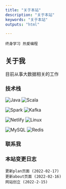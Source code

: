 ```yaml
---
title: "关于本站"
description: "关于本站"
keywords: "关于本站"
outputs: "html"

---
```


```text
终身学习 热爱编程
```

## 关于我

目前从事大数据相关的工作

### 技术栈
![Java](https://img.shields.io/badge/Java-b07219?style=flat-square&logo=java&logoColor=ffffff)
![Scala](https://img.shields.io/badge/-Scala-c22d40?style=flat-square&logo=scala)

![Spark](https://img.shields.io/badge/Spark-ffffff?style=flat-square&logo=apachespark)
![Kafka](https://img.shields.io/badge/Kafka-b052fe?style=flat-square&logo=apachekafka)

![Netlify](https://img.shields.io/badge/-Netlify-%2300C7B7?style=flat-square&logo=netlify&logoColor=ffffff)
![Linux](https://img.shields.io/badge/-Linux-%23FCC624?style=flat-square&logo=linux&logoColor=%23ffffff)

![MySQL](https://img.shields.io/badge/-MySQL-4479a1?style=flat-square&logo=mysql&logoColor=ffffff)
![Redis](https://img.shields.io/badge/-Redis-%23DC382D?style=flat-square&logo=redis&logoColor=ffffff)



### 联系我



### 本站变更日志

```text
更新plan页面 (2022-02-17)
更新about页面 (2022-02-16)
网站创立 (2022-2-15)
```